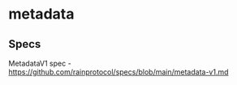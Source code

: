 # metadata

## Specs

MetadataV1 spec - https://github.com/rainprotocol/specs/blob/main/metadata-v1.md